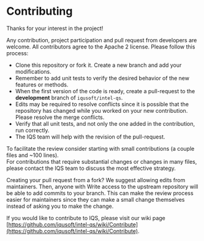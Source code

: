 # Contributing

Thanks for your interest in the project! 

Any contribution, project participation and pull request from developers are welcome. All contributors agree to the Apache 2 license. Please follow this process:

* Clone this repository or fork it. Create a new branch and add your modifications.
* Remember to add unit tests to verify the desired behavior of the new features or methods.
* When the first version of the code is ready, create a pull-request to the **development** branch of `iqusoft/intel-qs`.
* Edits may be required to resolve conflicts since it is possible that the repository has changed while you worked on your new contribution.
Please resolve the merge conflicts.
* Verify that all unit tests, and not only the one added in the contribution, run correctly.
* The IQS team will help with the revision of the pull-request.

To facilitate the review consider starting with small contributions (a couple files and ~100 lines).  
For contributions that require substantial changes or changes in many files, please contact the IQS team to discuss the most effective strategy.

Creating your pull request from a fork? We suggest allowing edits from maintainers. Then, anyone with Write access to the upstream repository will be able to add commits to your branch. This can make the review process easier for maintainers since they can make a small change themselves instead of asking you to make the change.

If you would like to contribute to IQS, please visit our wiki page [https://github.com/iqusoft/intel-qs/wiki/Contribute](https://github.com/iqusoft/intel-qs/wiki/Contribute).
